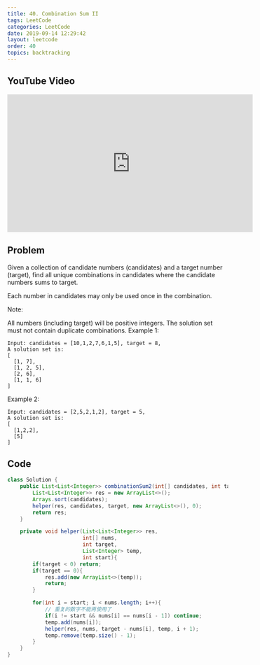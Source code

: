 ```yaml
---
title: 40. Combination Sum II
tags: LeetCode
categories: LeetCode
date: 2019-09-14 12:29:42
layout: leetcode
order: 40
topics: backtracking
---
```


## YouTube Video

<iframe width="560" height="315" src="https://www.youtube.com/embed/2Olq077uuP8" frameborder="0" allow="accelerometer; autoplay; encrypted-media; gyroscope; picture-in-picture" allowfullscreen></iframe>

## Problem

Given a collection of candidate numbers (candidates) and a target number (target), find all unique combinations in candidates where the candidate numbers sums to target.

Each number in candidates may only be used once in the combination.

Note:

All numbers (including target) will be positive integers.
The solution set must not contain duplicate combinations.
Example 1:

```
Input: candidates = [10,1,2,7,6,1,5], target = 8,
A solution set is:
[
  [1, 7],
  [1, 2, 5],
  [2, 6],
  [1, 1, 6]
]
```

Example 2:

```
Input: candidates = [2,5,2,1,2], target = 5,
A solution set is:
[
  [1,2,2],
  [5]
]
```

## Code

```java
class Solution {
    public List<List<Integer>> combinationSum2(int[] candidates, int target) {
        List<List<Integer>> res = new ArrayList<>();
        Arrays.sort(candidates);
        helper(res, candidates, target, new ArrayList<>(), 0);
        return res;
    }

    private void helper(List<List<Integer>> res,
                        int[] nums,
                        int target,
                        List<Integer> temp,
                        int start){
        if(target < 0) return;
        if(target == 0){
            res.add(new ArrayList<>(temp));
            return;
        }

        for(int i = start; i < nums.length; i++){
            // 重复的数字不能再使用了
            if(i != start && nums[i] == nums[i - 1]) continue;
            temp.add(nums[i]);
            helper(res, nums, target - nums[i], temp, i + 1);
            temp.remove(temp.size() - 1);
        }
    }
}
```
